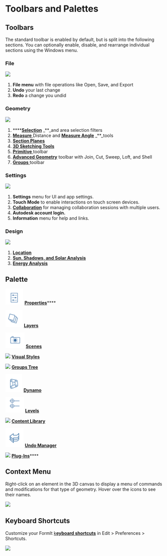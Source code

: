 # Toolbars and Palettes

## Toolbars

The standard toolbar is enabled by default, but is split into the following sections. You can optionally enable, disable, and rearrange individual sections using the Windows menu.

### File

![](../.gitbook/assets/file\_icons.png)

1. **File menu** with file operations like Open, Save, and Export
2. **Undo** your last change
3. **Redo** a change you undid

### Geometry

![](<../.gitbook/assets/geometry\_icons (1).png>)

1. \*\*\*\*[**Selection**](https://windows.help.formit.autodesk.com/tool-library/select-edge-face-or-object) _\*\*_and area selection filters
2. [**Measure** ](../tool-library/measure-tool.md)Distance and [**Measure Angle**](../tool-library/measure-angle-tool.md) _\*\*_tools
3. [**Section Planes**](../tool-library/section-planes.md)
4. [**3D Sketching Tools**](../formit-primer/part-i/3d-sketching.md)
5. [**Primitive** ](../tool-library/place-primitive-object.md)toolbar
6. [**Advanced Geometry**](tool-bars.md) toolbar with Join, Cut, Sweep, Loft, and Shell
7. [**Groups** ](../tool-library/groups.md)toolbar

### Settings

![](../.gitbook/assets/settings\_icons.png)

1. **Settings** menu for UI and app settings.
2. **Touch Mode** to enable interactions on touch screen devices.
3. [**Collaboration**](../tool-library/collaboration.md) for managing collaboration sessions with multiple users.
4. **Autodesk account login.**
5. **Information** menu for help and links.

### Design

![](../.gitbook/assets/design\_icons.png)

1. [**Location** ](../tool-library/setting-location.md)
2. [**Sun, Shadows, and Solar Analysis**](../tool-library/solar-analysis.md)
3. [**Energy Analysis**](../tool-library/energy-analysis.md)

## Palette

![](<../.gitbook/assets/properties (1).png>) [**Properties**](https://windows.help.formit.autodesk.com/tool-library/properties)\*\*\*\*

![](../.gitbook/assets/layers.png) [**Layers**](../tool-library/layers.md)

![](../.gitbook/assets/scenes.png) [**Scenes**](../tool-library/scenes.md)

![](../.gitbook/assets/visual\_styles.png) [**Visual Styles**](../tool-library/visual-styles.md)

![](../.gitbook/assets/branch\_tree.png) [**Groups Tree**](../tool-library/groups-tree.md)

![](../.gitbook/assets/dynamo.png) [**Dynamo**](../tool-library/dynamo.md)

![](../.gitbook/assets/levels.png) [**Levels**](../tool-library/levels-and-area.md)

![](../.gitbook/assets/content\_library.png) [**Content Library**](../tool-library/content-library.md)

![](../.gitbook/assets/undo.png) [**Undo Manager**](https://github.com/FormIt3D/autodesk-formit-360-windows-help/tree/c377e7b8a3b8e43e684321d0b7de867608d317a3/tool-library/undo-manager.md)

![](../.gitbook/assets/plugin\_img.png) [**Plug-Ins**](https://windows.help.formit.autodesk.com/tool-library/plug-ins)\*\*\*\*

## Context Menu

Right-click on an element in the 3D canvas to display a menu of commands and modifications for that type of geometry. Hover over the icons to see their names.

![](../.gitbook/assets/wheel\_img.png)

## Keyboard Shortcuts

Customize your FormIt [k**eyboard shortcuts**](../appendix/keyboard-shortcuts.md) in Edit > Preferences > Shortcuts.

![](../.gitbook/assets/shortcuts\_img.png)
